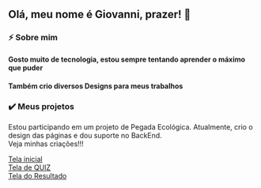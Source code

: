 ## Olá, meu nome é Giovanni, prazer! 👋

### ⚡ Sobre mim

#### Gosto muito de tecnologia, estou sempre tentando aprender o máximo que puder
#### Também crio diversos Designs para meus trabalhos

### ✔️ Meus projetos
Estou participando em um projeto de Pegada Ecológica. Atualmente, crio o design das páginas e dou suporte no BackEnd. <br>
Veja minhas criações!!!
<br>

<a href="https://www.figma.com/file/54dewYGjocdFVafZdo2jc4/pegadaecologicadesign2?t=uONlpmsG1vRaZQpU-1">Tela inicial</a>
<br>
<a href="https://www.figma.com/file/LsCciXBSi0DoScpJfKoVp5/telaQuiz?t=m7s8e31eRGFU9Vuk-6">Tela de QUIZ</a>
<br>
<a href="https://www.figma.com/file/se9WVH5Qd3Jrmm5uYTLrqD/telaResultado?t=CFWvNSLIgK9AMQYa-6">Tela do Resultado</a>
